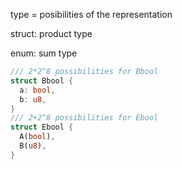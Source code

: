 type = posibilities of the representation

struct: product type

enum<Rust>: sum type

```rust
/// 2*2^8 possibilities for Bbool
struct Bbool {
  a: bool,
  b: u8,
}
/// 2+2^8 possibilities for Ebool
struct Ebool {
  A(bool),
  B(u8),
}
```